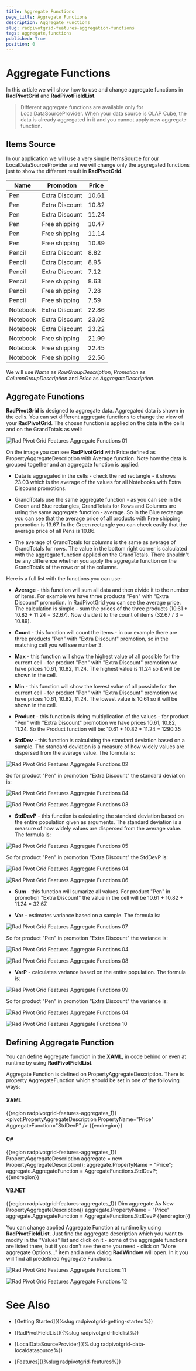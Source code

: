 ```yaml
---
title: Aggregate Functions
page_title: Aggregate Functions
description: Aggregate Functions
slug: radpivotgrid-features-aggregation-functions
tags: aggregate,functions
published: True
position: 0
---
```


# Aggregate Functions

In this article we will show how to use and change aggregate functions in __RadPivotGrid__ and __RadPivotFieldList__.      

>Different aggregate functions are available only for LocalDataSourceProvider. When your data source is OLAP Cube, the data is already aggregated in it and you cannot apply new aggregate function.        

## Items Source

In our application we will use a very simple ItemsSource for our LocalDataSourceProvider and we will change only the aggregated functions just to show the different result in __RadPivotGrid__.
        
Name	|	Promotion	|	Price
---	|	---	|	---
Pen	|	Extra Discount	|	10.61
Pen	|	Extra Discount	|	10.82
Pen	|	Extra Discount	|	11.24
Pen	|	Free shipping	|	10.47
Pen	|	Free shipping	|	11.14
Pen	|	Free shipping	|	10.89
Pencil	|	Extra Discount	|	8.82
Pencil	|	Extra Discount	|	8.95
Pencil	|	Extra Discount	|	7.12
Pencil	|	Free shipping	|	8.63
Pencil	|	Free shipping	|	7.28
Pencil	|	Free shipping	|	7.59
Notebook	|	Extra Discount	|	22.86
Notebook	|	Extra Discount	|	23.02
Notebook	|	Extra Discount	|	23.22
Notebook	|	Free shipping	|	21.99
Notebook	|	Free shipping	|	22.45
Notebook	|	Free shipping	|	22.56

We will use *Name* as *RowGroupDescription*, *Promotion* as *ColumnGroupDescription* and *Price* as *AggregateDescription*.        

## Aggregate Functions

__RadPivotGrid__ is designed to aggregate data. Aggregated data is shown in the cells. You can set different aggregate functions to change the view of your __RadPivotGrid__. The chosen function is applied on the data in the cells and on the GrandTotals as well:

![Rad Pivot Grid Features Aggregate Functions 01](images/RadPivotGrid_Features_Aggregate_Functions_01.png)

On the image you can see __RadPivotGrid__ with Price defined as PropertyAggregateDescription with Average function. Note how the data is grouped together and an aggregate function is applied:        

* Data is aggregated in the cells - check the red rectangle - it shows 23.03 which is the average of the values for all Notebooks with Extra Discount promotions.            

* GrandTotals use the same aggregate function - as you can see in the Green and Blue rectangles, GrandTotals for Rows and Columns are using the same aggregate function - average. So in the Blue rectange you can see that the average price of all products with Free shipping promotion is 13.67. In the Green rectangle you can check easily that the average price of all Pens is 10.86.

* The average of GrandTotals for columns is the same as average of GrandTotals for rows. The value in the bottom right corner is calculated with the aggregate function applied on the GrandTotals. There shouldn't be any difference whether you apply the aggregate function on the GrandTotals of the rows or of the columns.            

Here is a full list with the functions you can use:        

* __Average__ - this function will sum all data and then divide it to the number of items. For example we have three products "Pen" with "Extra Discount" promotion. In RadPivotGrid you can see the average price. The calculation is simple - sum the prices of the three products (10.61 + 10.82 + 11.24 = 32.67). Now divide it to the count of items (32.67 / 3 = 10.89).

* __Count__ - this function will count the items - in our example there are three products "Pen" with "Extra Discount" promotion, so in the matching cell you will see number 3:           

* __Max__ - this function will show the highest value of all possible for the current cell - for product "Pen" with "Extra Discount" promotion we have prices 10.61, 10.82, 11.24. The highest value is 11.24 so it will be shown in the cell.            

* __Min__ - this function will show the lowest value of all possible for the current cell - for product "Pen" with "Extra Discount" promotion we have prices 10.61, 10.82, 11.24. The lowest value is
              10.61 so it will be shown in the cell.
            

* __Product__ - this function is doing multiplication of the values - for product "Pen" with "Extra Discount" promotion we have prices 10.61, 10.82, 11.24. So the Product function will be: 10.61 * 10.82 * 11.24 = 1290.35            

* __StdDev__ - this function is calculating the standard deviation based on a sample. The standard deviation is a measure of how widely values are dispersed from the average value. The formula is:

![Rad Pivot Grid Features Aggregate Functions 02](images/RadPivotGrid_Features_Aggregate_Functions_02.png)

So for product "Pen" in promotion "Extra Discount" the standard deviation is:

![Rad Pivot Grid Features Aggregate Functions 04](images/RadPivotGrid_Features_Aggregate_Functions_04.png)

![Rad Pivot Grid Features Aggregate Functions 03](images/RadPivotGrid_Features_Aggregate_Functions_03.png)

* __StdDevP__ - this function is calculating the standard deviation based on the entire population given as arguments. The standard deviation is a measure of how widely values are dispersed from the average value. The formula is:

![Rad Pivot Grid Features Aggregate Functions 05](images/RadPivotGrid_Features_Aggregate_Functions_05.png)

So for product "Pen" in promotion "Extra Discount" the StdDevP is:

![Rad Pivot Grid Features Aggregate Functions 04](images/RadPivotGrid_Features_Aggregate_Functions_04.png)

![Rad Pivot Grid Features Aggregate Functions 06](images/RadPivotGrid_Features_Aggregate_Functions_06.png)

* __Sum__ - this function will sumarize all values. For product "Pen" in promotion "Extra Discount" the value in the cell will be 10.61 + 10.82 + 11.24 = 32.67.            

* __Var__ - estimates variance based on a sample. The formula is:

![Rad Pivot Grid Features Aggregate Functions 07](images/RadPivotGrid_Features_Aggregate_Functions_07.png)

So for product "Pen" in promotion "Extra Discount" the variance is:

![Rad Pivot Grid Features Aggregate Functions 04](images/RadPivotGrid_Features_Aggregate_Functions_04.png)

![Rad Pivot Grid Features Aggregate Functions 08](images/RadPivotGrid_Features_Aggregate_Functions_08.png)

* __VarP__ - calculates variance based on the entire population. The formula is: 

![Rad Pivot Grid Features Aggregate Functions 09](images/RadPivotGrid_Features_Aggregate_Functions_09.png)

So for product "Pen" in promotion "Extra Discount" the variance is:

![Rad Pivot Grid Features Aggregate Functions 04](images/RadPivotGrid_Features_Aggregate_Functions_04.png)

![Rad Pivot Grid Features Aggregate Functions 10](images/RadPivotGrid_Features_Aggregate_Functions_10.png)

## Defining Aggregate Function

You can define Aggregate function in the __XAML__, in code behind or even at runtime by using __RadPivotFieldList__.        

Aggregate Function is defined on PropertyAggregateDescription. There is property AggregateFunction which should be set in one of the following ways:        

#### __XAML__

{{region radpivotgrid-features-aggregates_1}}
	<pivot:PropertyAggregateDescription PropertyName="Price" AggregateFunction="StdDevP" />
{{endregion}}

#### __C#__

{{region radpivotgrid-features-aggregates_1}}
	PropertyAggregateDescription aggregate = new PropertyAggregateDescription();
	aggregate.PropertyName = "Price";
	aggregate.AggregateFunction = AggregateFunctions.StdDevP;
{{endregion}}

#### __VB.NET__

{{region radpivotgrid-features-aggregates_1}}
	Dim aggregate As New PropertyAggregateDescription()
	aggregate.PropertyName = "Price"
	aggregate.AggregateFunction = AggregateFunctions.StdDevP
{{endregion}}

You can change applied Aggregate Function at runtime by using __RadPivotFieldList__. Just find the aggregate description which you want to modify in the "Values" list and click on it - some of the aggregate functions are listed there, but if you don't see the one you need - click on "More aggregate Options..." item and a new dialog __RadWindow__ will open. In it you will find all predefined Aggregate Functions.

![Rad Pivot Grid Features Aggregate Functions 11](images/RadPivotGrid_Features_Aggregate_Functions_11.png)

![Rad Pivot Grid Features Aggregate Functions 12](images/RadPivotGrid_Features_Aggregate_Functions_12.png)

# See Also

 * [Getting Started]({%slug radpivotgrid-getting-started%})

 * [RadPivotFieldList]({%slug radpivotgrid-fieldlist%})

 * [LocalDataSourceProvider]({%slug radpivotgrid-data-localdatasource%})

 * [Features]({%slug radpivotgrid-features%})
